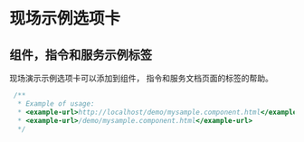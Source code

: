# 现场示例选项卡

## 组件，指令和服务示例标签

现场演示示例选项卡可以添加到组件， 指令和服务文档页面的标签的帮助。

```js
 /**
  * Example of usage:
  * <example-url>http://localhost/demo/mysample.component.html</example-url>
  * <example-url>/demo/mysample.component.html</example-url>
  */
```
